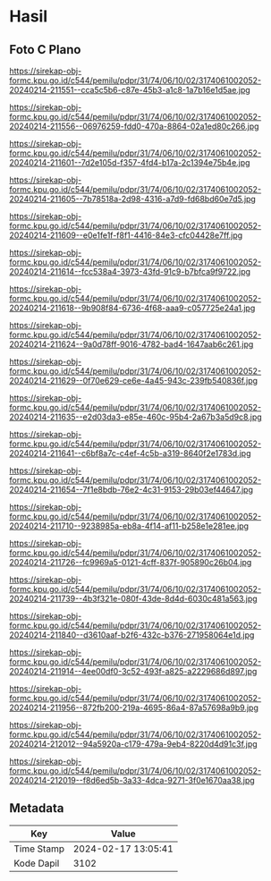 # Hasil

## Foto C Plano

https://sirekap-obj-formc.kpu.go.id/c544/pemilu/pdpr/31/74/06/10/02/3174061002052-20240214-211551--cca5c5b6-c87e-45b3-a1c8-1a7b16e1d5ae.jpg

https://sirekap-obj-formc.kpu.go.id/c544/pemilu/pdpr/31/74/06/10/02/3174061002052-20240214-211556--06976259-fdd0-470a-8864-02a1ed80c266.jpg

https://sirekap-obj-formc.kpu.go.id/c544/pemilu/pdpr/31/74/06/10/02/3174061002052-20240214-211601--7d2e105d-f357-4fd4-b17a-2c1394e75b4e.jpg

https://sirekap-obj-formc.kpu.go.id/c544/pemilu/pdpr/31/74/06/10/02/3174061002052-20240214-211605--7b78518a-2d98-4316-a7d9-fd68bd60e7d5.jpg

https://sirekap-obj-formc.kpu.go.id/c544/pemilu/pdpr/31/74/06/10/02/3174061002052-20240214-211609--e0e1fe1f-f8f1-4416-84e3-cfc04428e7ff.jpg

https://sirekap-obj-formc.kpu.go.id/c544/pemilu/pdpr/31/74/06/10/02/3174061002052-20240214-211614--fcc538a4-3973-43fd-91c9-b7bfca9f9722.jpg

https://sirekap-obj-formc.kpu.go.id/c544/pemilu/pdpr/31/74/06/10/02/3174061002052-20240214-211618--9b908f84-6736-4f68-aaa9-c057725e24a1.jpg

https://sirekap-obj-formc.kpu.go.id/c544/pemilu/pdpr/31/74/06/10/02/3174061002052-20240214-211624--9a0d78ff-9016-4782-bad4-1647aab6c261.jpg

https://sirekap-obj-formc.kpu.go.id/c544/pemilu/pdpr/31/74/06/10/02/3174061002052-20240214-211629--0f70e629-ce6e-4a45-943c-239fb540836f.jpg

https://sirekap-obj-formc.kpu.go.id/c544/pemilu/pdpr/31/74/06/10/02/3174061002052-20240214-211635--e2d03da3-e85e-460c-95b4-2a67b3a5d9c8.jpg

https://sirekap-obj-formc.kpu.go.id/c544/pemilu/pdpr/31/74/06/10/02/3174061002052-20240214-211641--c6bf8a7c-c4ef-4c5b-a319-8640f2e1783d.jpg

https://sirekap-obj-formc.kpu.go.id/c544/pemilu/pdpr/31/74/06/10/02/3174061002052-20240214-211654--7f1e8bdb-76e2-4c31-9153-29b03ef44647.jpg

https://sirekap-obj-formc.kpu.go.id/c544/pemilu/pdpr/31/74/06/10/02/3174061002052-20240214-211710--9238985a-eb8a-4f14-af11-b258e1e281ee.jpg

https://sirekap-obj-formc.kpu.go.id/c544/pemilu/pdpr/31/74/06/10/02/3174061002052-20240214-211726--fc9969a5-0121-4cff-837f-905890c26b04.jpg

https://sirekap-obj-formc.kpu.go.id/c544/pemilu/pdpr/31/74/06/10/02/3174061002052-20240214-211739--4b3f321e-080f-43de-8d4d-6030c481a563.jpg

https://sirekap-obj-formc.kpu.go.id/c544/pemilu/pdpr/31/74/06/10/02/3174061002052-20240214-211840--d3610aaf-b2f6-432c-b376-271958064e1d.jpg

https://sirekap-obj-formc.kpu.go.id/c544/pemilu/pdpr/31/74/06/10/02/3174061002052-20240214-211914--4ee00df0-3c52-493f-a825-a2229686d897.jpg

https://sirekap-obj-formc.kpu.go.id/c544/pemilu/pdpr/31/74/06/10/02/3174061002052-20240214-211956--872fb200-219a-4695-86a4-87a57698a9b9.jpg

https://sirekap-obj-formc.kpu.go.id/c544/pemilu/pdpr/31/74/06/10/02/3174061002052-20240214-212012--94a5920a-c179-479a-9eb4-8220d4d91c3f.jpg

https://sirekap-obj-formc.kpu.go.id/c544/pemilu/pdpr/31/74/06/10/02/3174061002052-20240214-212019--f8d6ed5b-3a33-4dca-9271-3f0e1670aa38.jpg


## Metadata

| Key        | Value               |
| ---------- | ------------------- |
| Time Stamp | 2024-02-17 13:05:41 |
| Kode Dapil | 3102                |




